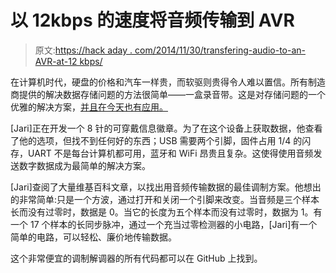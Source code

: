 # 以 12kbps 的速度将音频传输到 AVR

> 原文:[https://hack aday . com/2014/11/30/transfering-audio-to-an-AVR-at-12 kbps/](https://hackaday.com/2014/11/30/transferring-audio-to-an-avr-at-12kbps/)

在计算机时代，硬盘的价格和汽车一样贵，而软驱则贵得令人难以置信。所有制造商提供的解决数据存储问题的方法很简单——一盒录音带。这是对存储问题的一个优雅的解决方案，[并且在今天也有应用。](http://firebay.pelaaja.info/embedded/20192205/12kbps-simple-audio-data-transfer-for-avr/)

[Jari]正在开发一个 8 针的可穿戴信息徽章。为了在这个设备上获取数据，他查看了他的选项，但找不到任何好的东西；USB 需要两个引脚，固件占用 1/4 的闪存，UART 不是每台计算机都可用，蓝牙和 WiFi 昂贵且复杂。这使得使用音频发送数字数据成为最简单的解决方案。

[Jari]查阅了大量维基百科文章，以找出用音频传输数据的最佳调制方案。他想出的非常简单:只是一个方波，通过打开和关闭一个引脚来改变。当音频是三个样本长而没有过零时，数据是 0。当它的长度为五个样本而没有过零时，数据为 1。有一个 17 个样本的长同步脉冲，通过一个充当过零检测器的小电路，[Jari]有一个简单的电路，可以轻松、廉价地传输数据。

这个非常便宜的调制解调器的所有代码都可以在 GitHub 上找到。
